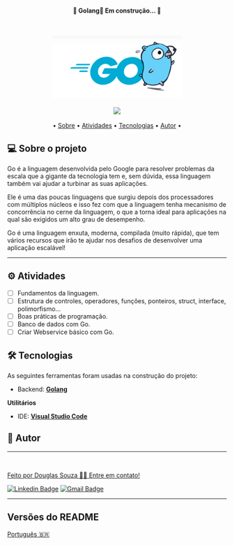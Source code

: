 <h4 align="center"> 
    🚧  Golang🚀 Em construção... 🚧
  </h4>
  <br>
  
<p align="center">
    <img src="img/logo.png">
</p>

<p align="center">
  <img src="https://img.shields.io/badge/Golang-V1.13.8-blue">
</p>

<p align="center">
  • <a href="#-sobre-o-projeto">Sobre</a> •
    <a href="#-atividades">Atividades</a> •
    <a href="#-tecnologias">Tecnologias</a> • 
    <a href="#-autor">Autor</a> • 
</p>

## 💻 Sobre o projeto

  Go é a linguagem desenvolvida pelo Google para resolver problemas da escala que a gigante da tecnologia tem e, sem dúvida, essa linguagem também vai ajudar a turbinar as suas aplicações.

Ele é uma das poucas linguagens que surgiu depois dos processadores com múltiplos núcleos e isso fez com que a linguagem tenha mecanismo de concorrência no cerne da linguagem, o que a torna ideal para aplicações na qual são exigidos um alto grau de desempenho.

Go é uma linguagem enxuta, moderna, compilada (muito rápida), que tem vários recursos que irão te ajudar nos desafios de desenvolver uma aplicação escalável!

---

## ⚙️ Atividades
  
- [ ] Fundamentos da linguagem.
- [ ] Estrutura de controles, operadores, funções, ponteiros, struct, interface, polimorfismo...
- [ ] Boas práticas de programação.
- [ ] Banco de dados com Go.
- [ ] Criar Webservice básico com Go.

## 🛠 Tecnologias

As seguintes ferramentas foram usadas na construção do projeto:

- Backend: **[Golang](https://go.dev/)**

**Utilitários**

-   IDE:  **[Visual Studio Code](https://code.visualstudio.com/)**

## 🦸 Autor
---

<a href="#">
 <img style="border-radius: 50%;" src="https://avatars.githubusercontent.com/u/50157211?s=120&v=4" width="100px;" alt=""/>
 <br />

Feito por Douglas Souza 👋🏽 Entre em contato!

[![Linkedin Badge](https://img.shields.io/badge/-Douglas-blue?style=flat-square&logo=Linkedin&logoColor=white&link=https://www.linkedin.com/in/dagurasujava/)](https://www.linkedin.com/in/dagurasujava/) 
[![Gmail Badge](https://img.shields.io/badge/-contini.ds@gmail.com-c14438?style=flat-square&logo=Gmail&logoColor=white&link=mailto:contini.ds@gmail.com)](mailto:contini.ds@gmail.com)
 
---

##  Versões do README

[Português 🇧🇷](./README.md) 
